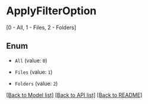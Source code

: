 # ApplyFilterOption

[0 - All, 1 - Files, 2 - Folders]

## Enum

* `All` (value: `0`)

* `Files` (value: `1`)

* `Folders` (value: `2`)

[[Back to Model list]](../README.md#documentation-for-models) [[Back to API list]](../README.md#documentation-for-api-endpoints) [[Back to README]](../README.md)
